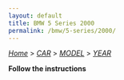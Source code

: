 ```yaml
---
layout: default
title: BMW 5 Series 2000
permalink: /bmw/5-series/2000/
---
```

[*Home*](/) > [*CAR*](/car/) > [*MODEL*](/car/model/) > [*YEAR*](/car/model/year/)

**Follow the instructions**